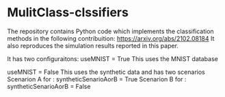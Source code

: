 # MulitClass-clssifiers
The repository contains Python code which implements the classification methods in the following contribuition:
https://arxiv.org/abs/2102.08184
It also reproduces the simulation results reported in this paper.

It has two configuraitons:
useMNIST = True
This uses the MNIST database 

useMNIST = False
This uses the synthetic data and has two scenarios
Scenarion A for : syntheticSenarioAorB = True
Scenarion B for : syntheticSenarioAorB = False

